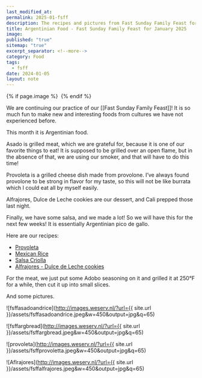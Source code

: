 ```yaml
---
last_modified_at: 
permalink: 2025-01-fsff
description: The recipes and pictures from Fast Sunday Family Feast for January 2025
title: Argentinian Food - Fast Sunday Family Feast for January 2025
image: 
published: "true"
sitemap: "true"
excerpt_separator: <!--more-->
category: Food
tags:
  - fsff
date: 2024-01-05
layout: note
---
```



{% if page.image %} <img src="{{ page.image }}" alt=""> {% endif %}

We are continuing our practice of our [[Fast Sunday Family Feast]]! It is so much fun to make new and interesting foods from cultures we have not experienced before. 

This month it is Argentinian food. 

Asado is grilled meat, which we are grateful for, because it is one of our favorite things to eat! It is supposed to be grilled over an open flame, but in the absence of that, we are using our smoker, and that will have to do this time! 

Provoleta is a grilled cheese dish made from provolone. I’ve always found provolone to be strong in flavor for my taste, so this will not be like burrata which I could eat all by myself easily. 

Alfrajores, Dulce de Leche cookies are our dessert, and Cali prepped those last night. 

Finally, we have some salsa, and we made a lot! So we will have this for the next few weeks! It is essentially Argentinian pico de gallo. 

Here are our recipes: 
- [Provoleta](https://recipes.crouton.app/recipes/DA4F8052-1280-4967-BF42-A1DFE222CFB7?locale=en)
- [Mexican Rice](https://recipes.crouton.app/recipes/3EA131D7-ACDD-4EEC-817A-7A3673A8E230?locale=en)
- [Salsa Criolla](https://mediterraneanlatinloveaffair.com/wprm_print/argentinian-salsa-criolla)
- [Alfrajores - Dulce de Leche cookies](https://recipes.crouton.app/recipes/3665A91B-A79E-48C9-B1BD-63A0E4490070?locale=en)

For the meat, we just put some Adobo seasoning on it and grilled it at 250°F for a while, then cut it up into small slices. 

And some pictures.

![fsffasadoandrice](http://images.weserv.nl/?url={{ site.url }}/assets/fsffasadoandrice.jpeg&w=450&output=jpg&q=65)

![fsffargbread](http://images.weserv.nl/?url={{ site.url }}/assets/fsffargbread.jpeg&w=450&output=jpg&q=65)

![provoleta](http://images.weserv.nl/?url={{ site.url }}/assets/fsffprovoletta.jpeg&w=450&output=jpg&q=65)

![Aflrajores](http://images.weserv.nl/?url={{ site.url }}/assets/fsffalfrajores.jpeg&w=450&output=jpg&q=65)

